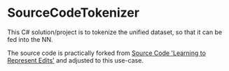 # SourceCodeTokenizer

This C# solution/project is to tokenize the unified dataset, so that it can be fed into the NN.

The source code is practically forked from [Source Code 'Learning to Represent Edits'](https://github.com/microsoft/msrc-dpu-learning-to-represent-edits) and adjusted to this use-case.

